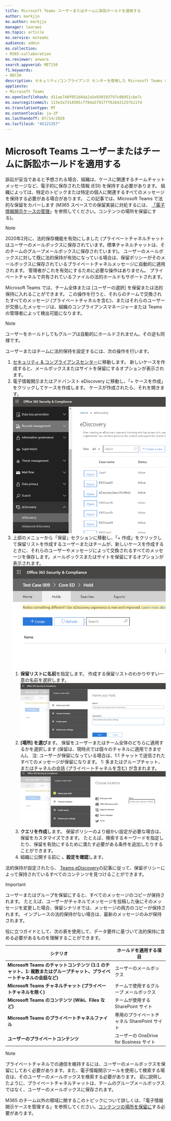 ```yaml
---
title: Microsoft Teams ユーザーまたはチームに訴訟ホールドを適用する
author: markjjo
ms.author: markjjo
manager: laurawi
ms.topic: article
ms.service: msteams
audience: admin
ms.collection:
- M365-collaboration
ms.reviewer: anwara
search.appverid: MET150
f1.keywords:
- NOCSH
description: セキュリティ/コンプライアンス センターを使用した Microsoft Teams のユーザーまたはチームへの訴訟ホールドの適用と、データ要件に基づいて訴訟ホールドを適用する必要のある項目について説明します。
appliesto:
- Microsoft Teams
ms.openlocfilehash: d11ae740f051d4da2a5e930193797c08451cbe7c
ms.sourcegitcommit: 113e3a7314505cf78da57917ff62642125fb11fd
ms.translationtype: MT
ms.contentlocale: ja-JP
ms.lasthandoff: 07/14/2020
ms.locfileid: "45121357"
---
```

<a name="place-a-microsoft-teams-user-or-team-on-legal-hold"></a>Microsoft Teams ユーザーまたはチームに訴訟ホールドを適用する
==================================================

訴訟が妥当であると予想される場合、組織は、ケースに関連するチームチャットメッセージなど、電子的に保存された情報 (ESI) を保持する必要があります。 組織によっては、特定のトピックまたは特定の個人に関連するすべてのメッセージを保持する必要がある場合があります。 この記事では、Microsoft Teams で法的な保留をカバーします (M365 スペースでの保留実装に対処するには、 [「電子情報開示ケースの管理](https://docs.microsoft.com/microsoft-365/compliance/ediscovery-cases#step-4-place-content-locations-on-hold)」を参照してください。コンテンツの場所を保留にする)。

> [!NOTE]
> 2020年2月に、法的保存機能を有効にしました (プライベートチャネルチャットはユーザーのメールボックスに保存されています。標準チャネルチャットは、そのチームのグループメールボックスに保存されています)。 ユーザーのメールボックスに対して既に法的保持が有効になっている場合は、保留ポリシーがそのメールボックスに保存されているプライベートチャネルメッセージに自動的に適用されます。 管理者がこれを有効にするために必要な操作はありません。 プライベートチャネルで共有されているファイルの法的ホールドもサポートされます。

Microsoft Teams では、チーム全体または [ユーザーの選択] を保留または法的保持に入れることができます。 この操作を行うと、それらのチームで交換されたすべてのメッセージ (プライベートチャネルを含む)、またはそれらのユーザーが交換したメッセージは、組織のコンプライアンスマネージャーまたは Teams の管理者によって検出可能になります。

> [!NOTE]
> ユーザーをホールドしてもグループは自動的にホールドされません。その逆も同様です。

ユーザーまたはチームに法的保持を設定するには、次の操作を行います。

1. [セキュリティ & コンプライアンスセンター](https://go.microsoft.com/fwlink/?linkid=854628)に移動します。 新しいケースを作成すると、メールボックスまたはサイトを保留にするオプションが表示されます。
1. 電子情報開示またはアドバンスト eDiscovery に移動し、「+ ケースを作成」をクリックしてケースを作成します。 ケースが作成されたら、それを開きます。
![[ケースの作成] ボタンが表示された、Microsoft Teams の [電子情報開示] タブが選択されています。](media/LegalHold1.png)
1. 上部のメニューから「保留」セクションに移動し、「+ 作成」をクリックして保留リストを作成するユーザーまたはチームが、新しいケースを作成するときに、それらのユーザーやメッセージによって交換されるすべてのメッセージを保存します。メールボックスまたはサイトを保留にするオプションが表示されます。
![選択された [保留] タブとその下の [作成] ボタンを示す画像。](media/LegalHold2.png)
    1. **保留リストに名前**を指定します。 作成する保留リストのわかりやすい一意の名前を選択します。
![このスクリーンショットは [保留] タブの名前を示します。ここでは、作成している保留の名前と説明を入力できます。](media/LegalHold3.png)
    1. **[場所] を選び**ます。 保留をユーザーまたはチーム全体のどちらに適用するかを選択します (保留は、現時点では個々のチャネルに適用できません)。 注: ユーザーが保留になっている場合は、1:1 チャットで送信されたすべてのメッセージが保留になります。 1: 多またはグループチャット、またはチャネルの会話 (プライベートチャネルを含む) が含まれます。
    ![ここでは、[新しい保留を作成する] の [場所の選択] セクションがあります。ここでは、Microsoft Teams など、保留を適用する M365 オプションを決定することができます。](media/LegalHold4.png)
    1. **クエリを作成**します。 保留ポリシーのより細かい設定が必要な場合は、保留をカスタマイズできます。 たとえば、検索するキーワードを指定したり、保留を有効にするために満たす必要がある条件を追加したりすることができます。
    1. 組織に公開する前に **、設定を確認**します。

法的保持が設定されたら、 [Teams eDiscovery](eDiscovery-investigation.md)の記事に従って、保留ポリシーによって保持されているすべてのコンテンツを見つけることができます。

> [!IMPORTANT]
> ユーザーまたはグループを保留にすると、すべてのメッセージのコピーが保持されます。 たとえば、ユーザーがチャネルでメッセージを投稿した後にそのメッセージを変更した場合、保留シナリオでは、メッセージの両方のコピーが保持されます。 インプレースの法的保持がない場合は、最新のメッセージのみが保持されます。

役に立つガイドとして、次の表を使用して、データ要件に基づいて法的保持に含める必要があるものを理解することができます。

|シナリオ  |ホールドを適用する項目  |
|---------|---------|
|**Microsoft Teams のチャットコンテンツ (1:1 のチャット、1: 複数またはグループチャット、プライベートチャネルの会話など)**     |ユーザーのメールボックス         |
|**Microsoft Teams チャネルチャット (プライベートチャネルを除く)**    |チームで使用するグループ メールボックス         |
|**Microsoft Teams のコンテンツ (Wiki、Files など)**     |チームが使用する SharePoint サイト         |
|**Microsoft Teams のプライベートチャネルファイル**     |専用のプライベートチャネル SharePoint サイト     |
|**ユーザーのプライベートコンテンツ**     |ユーザーの OneDrive for Business サイト         |

> [!NOTE]
> プライベートチャネルでの通信を維持するには、ユーザーのメールボックスを保留にしておく必要があります。また、電子情報開示ツールを使用して検索する場合は、そのユーザーのメールボックスを検索する必要があります。 前に説明したように、プライベートチャネルチャットは、チームのグループメールボックスではなく、ユーザーのメールボックスに保存されます。

M365 のチーム以外の領域に関するこのトピックについて詳しくは、「電子情報開示ケースを管理する」を参照してください。[コンテンツの場所を保留に](https://docs.microsoft.com/microsoft-365/compliance/ediscovery-cases#step-4-place-content-locations-on-hold)する必要があります。
